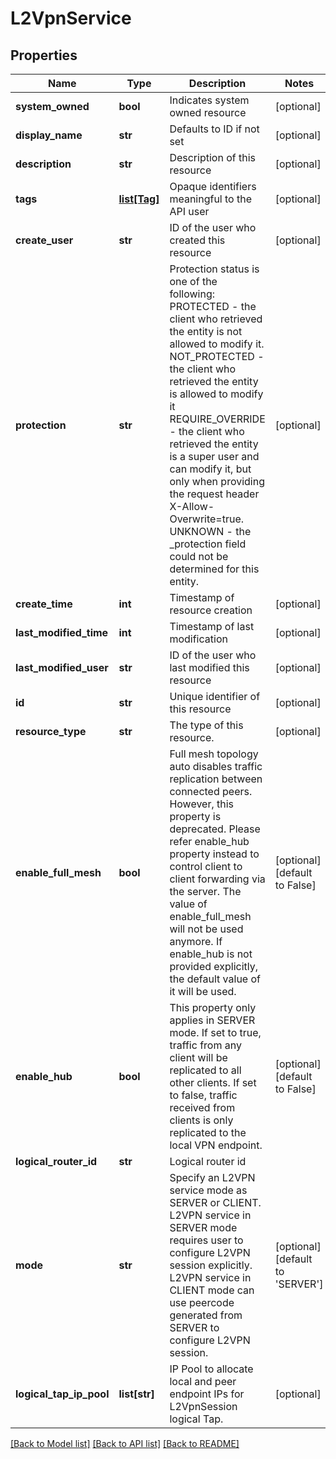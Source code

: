 # L2VpnService

## Properties
Name | Type | Description | Notes
------------ | ------------- | ------------- | -------------
**system_owned** | **bool** | Indicates system owned resource | [optional] 
**display_name** | **str** | Defaults to ID if not set | [optional] 
**description** | **str** | Description of this resource | [optional] 
**tags** | [**list[Tag]**](Tag.md) | Opaque identifiers meaningful to the API user | [optional] 
**create_user** | **str** | ID of the user who created this resource | [optional] 
**protection** | **str** | Protection status is one of the following: PROTECTED - the client who retrieved the entity is not allowed             to modify it. NOT_PROTECTED - the client who retrieved the entity is allowed                 to modify it REQUIRE_OVERRIDE - the client who retrieved the entity is a super                    user and can modify it, but only when providing                    the request header X-Allow-Overwrite&#x3D;true. UNKNOWN - the _protection field could not be determined for this           entity.  | [optional] 
**create_time** | **int** | Timestamp of resource creation | [optional] 
**last_modified_time** | **int** | Timestamp of last modification | [optional] 
**last_modified_user** | **str** | ID of the user who last modified this resource | [optional] 
**id** | **str** | Unique identifier of this resource | [optional] 
**resource_type** | **str** | The type of this resource. | [optional] 
**enable_full_mesh** | **bool** | Full mesh topology auto disables traffic replication between connected peers. However, this property is deprecated. Please refer enable_hub property instead to control client to client forwarding via the server. The value of enable_full_mesh will not be used anymore. If enable_hub is not provided explicitly, the default value of it will be used.  | [optional] [default to False]
**enable_hub** | **bool** | This property only applies in SERVER mode. If set to true, traffic from any client will be replicated to all other clients. If set to false, traffic received from clients is only replicated to the local VPN endpoint.  | [optional] [default to False]
**logical_router_id** | **str** | Logical router id | 
**mode** | **str** | Specify an L2VPN service mode as SERVER or CLIENT. L2VPN service in SERVER mode requires user to configure L2VPN session explicitly. L2VPN service in CLIENT mode can use peercode generated from SERVER to configure L2VPN session.  | [optional] [default to 'SERVER']
**logical_tap_ip_pool** | **list[str]** | IP Pool to allocate local and peer endpoint IPs for L2VpnSession logical Tap. | [optional] 

[[Back to Model list]](../README.md#documentation-for-models) [[Back to API list]](../README.md#documentation-for-api-endpoints) [[Back to README]](../README.md)

